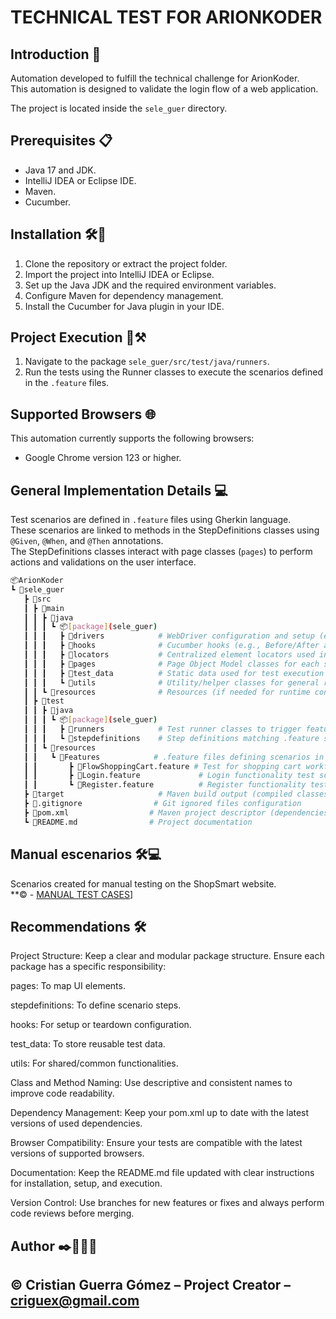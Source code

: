 # **TECHNICAL TEST FOR ARIONKODER**

## Introduction 📖
Automation developed to fulfill the technical challenge for ArionKoder.  
This automation is designed to validate the login flow of a web application.

The project is located inside the `sele_guer` directory.

## Prerequisites 📋
- Java 17 and JDK.
- IntelliJ IDEA or Eclipse IDE.
- Maven.
- Cucumber.

## Installation 🛠️🔩
1. Clone the repository or extract the project folder.
2. Import the project into IntelliJ IDEA or Eclipse.
3. Set up the Java JDK and the required environment variables.
4. Configure Maven for dependency management.
5. Install the Cucumber for Java plugin in your IDE.

## Project Execution 🚧⚒️
1. Navigate to the package `sele_guer/src/test/java/runners`.
2. Run the tests using the Runner classes to execute the scenarios defined in the `.feature` files.

## Supported Browsers 🌐
This automation currently supports the following browsers:
- Google Chrome version 123 or higher.

## General Implementation Details 💻
Test scenarios are defined in `.feature` files using Gherkin language.  
These scenarios are linked to methods in the StepDefinitions classes using `@Given`, `@When`, and `@Then` annotations.  
The StepDefinitions classes interact with page classes (`pages`) to perform actions and validations on the user interface.

```bash
📦ArionKoder
┗ 📂sele_guer
   ┣ 📂src
   ┃ ┣ 📂main
   ┃ ┃ ┣ 📂java
   ┃ ┃ ┃ ┗ 📦[package](sele_guer)
   ┃ ┃ ┃   ┣ 📂drivers            # WebDriver configuration and setup (e.g., ChromeDriver)
   ┃ ┃ ┃   ┣ 📂hooks              # Cucumber hooks (e.g., Before/After actions)
   ┃ ┃ ┃   ┣ 📂locators           # Centralized element locators used in pages
   ┃ ┃ ┃   ┣ 📂pages              # Page Object Model classes for each screen/page
   ┃ ┃ ┃   ┣ 📂test_data          # Static data used for test execution
   ┃ ┃ ┃   ┗ 📂utils              # Utility/helper classes for general reusable methods
   ┃ ┃ ┗ 📂resources              # Resources (if needed for runtime configs, e.g., properties)
   ┃ ┣ 📂test
   ┃ ┃ ┣ 📂java
   ┃ ┃ ┃ ┗ 📦[package](sele_guer)
   ┃ ┃ ┃   ┣ 📂runners            # Test runner classes to trigger feature execution
   ┃ ┃ ┃   ┗ 📂stepdefinitions    # Step definitions matching .feature steps with Java code
   ┃ ┃ ┗ 📂resources
   ┃ ┃   ┗ 📂Features            # .feature files defining scenarios in Gherkin syntax
   ┃ ┃       ┣ 📜FlowShoppingCart.feature # Test for shopping cart workflow
   ┃ ┃       ┣ 📜Login.feature             # Login functionality test scenarios
   ┃ ┃       ┗ 📜Register.feature          # Register functionality test scenarios
   ┣ 📂target                     # Maven build output (compiled classes, reports, etc.)
   ┣ 📜.gitignore                # Git ignored files configuration
   ┣ 📜pom.xml                  # Maven project descriptor (dependencies and plugins)
   ┗ 📜README.md                # Project documentation

```

## Manual escenarios 🛠️💻
Scenarios created for manual testing on the ShopSmart website.   
**©️ - [MANUAL TEST CASES](https://docs.google.com/spreadsheets/d/1nYUdLsUCL9tgzyinOmcp3_ymjVuv-l22/edit?usp=sharing&ouid=108580779617386278152&rtpof=true&sd=true)]
## Recommendations 🛠️
Project Structure: Keep a clear and modular package structure. Ensure each package has a specific responsibility:

pages: To map UI elements.

stepdefinitions: To define scenario steps.

hooks: For setup or teardown configuration.

test_data: To store reusable test data.

utils: For shared/common functionalities.

Class and Method Naming: Use descriptive and consistent names to improve code readability.

Dependency Management: Keep your pom.xml up to date with the latest versions of used dependencies.

Browser Compatibility: Ensure your tests are compatible with the latest versions of supported browsers.

Documentation: Keep the README.md file updated with clear instructions for installation, setup, and execution.

Version Control: Use branches for new features or fixes and always perform code reviews before merging.

## Author ✒️👨🏻‍💻
## ©️ Cristian Guerra Gómez – Project Creator – criguex@gmail.com




